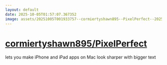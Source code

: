 ```yaml
---
layout: default
date: 2025-10-05T01:57:07.367352
image: assets/20251005T001933757--cormiertyshawn895--PixelPerfect--20251005T002609828--cropped.png
---
```


# [cormiertyshawn895/PixelPerfect](https://github.com/cormiertyshawn895/PixelPerfect)

lets you make iPhone and iPad apps on Mac look sharper with bigger text
